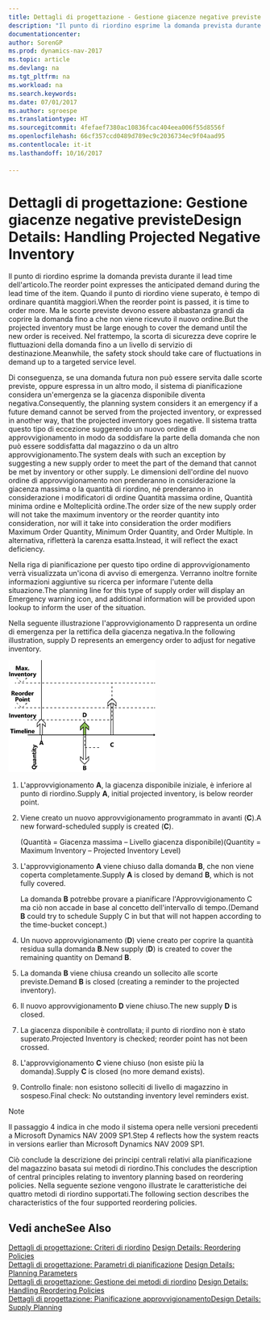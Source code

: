 ```yaml
---
title: Dettagli di progettazione - Gestione giacenze negative previste
description: "Il punto di riordino esprime la domanda prevista durante il lead time dell'articolo. Quando il punto di riordino viene superato, è tempo di ordinare quantità maggiori. Ma le scorte previste devono essere abbastanza grandi da coprire la domanda fino a che non viene ricevuto il nuovo ordine. Nel frattempo, la scorta di sicurezza deve coprire le fluttuazioni della domanda fino a un livello di servizio di destinazione."
documentationcenter: 
author: SorenGP
ms.prod: dynamics-nav-2017
ms.topic: article
ms.devlang: na
ms.tgt_pltfrm: na
ms.workload: na
ms.search.keywords: 
ms.date: 07/01/2017
ms.author: sgroespe
ms.translationtype: HT
ms.sourcegitcommit: 4fefaef7380ac10836fcac404eea006f55d8556f
ms.openlocfilehash: 66cf357ccd0489d789ec9c2036734ec9f04aad95
ms.contentlocale: it-it
ms.lasthandoff: 10/16/2017

---
```

# <a name="design-details-handling-projected-negative-inventory"></a><span data-ttu-id="bf030-106">Dettagli di progettazione: Gestione giacenze negative previste</span><span class="sxs-lookup"><span data-stu-id="bf030-106">Design Details: Handling Projected Negative Inventory</span></span>
<span data-ttu-id="bf030-107">Il punto di riordino esprime la domanda prevista durante il lead time dell'articolo.</span><span class="sxs-lookup"><span data-stu-id="bf030-107">The reorder point expresses the anticipated demand during the lead time of the item.</span></span> <span data-ttu-id="bf030-108">Quando il punto di riordino viene superato, è tempo di ordinare quantità maggiori.</span><span class="sxs-lookup"><span data-stu-id="bf030-108">When the reorder point is passed, it is time to order more.</span></span> <span data-ttu-id="bf030-109">Ma le scorte previste devono essere abbastanza grandi da coprire la domanda fino a che non viene ricevuto il nuovo ordine.</span><span class="sxs-lookup"><span data-stu-id="bf030-109">But the projected inventory must be large enough to cover the demand until the new order is received.</span></span> <span data-ttu-id="bf030-110">Nel frattempo, la scorta di sicurezza deve coprire le fluttuazioni della domanda fino a un livello di servizio di destinazione.</span><span class="sxs-lookup"><span data-stu-id="bf030-110">Meanwhile, the safety stock should take care of fluctuations in demand up to a targeted service level.</span></span>  

 <span data-ttu-id="bf030-111">Di conseguenza, se una domanda futura non può essere servita dalle scorte previste, oppure espressa in un altro modo, il sistema di pianificazione considera un'emergenza se la giacenza disponibile diventa negativa.</span><span class="sxs-lookup"><span data-stu-id="bf030-111">Consequently, the planning system considers it an emergency if a future demand cannot be served from the projected inventory, or expressed in another way, that the projected inventory goes negative.</span></span> <span data-ttu-id="bf030-112">Il sistema tratta questo tipo di eccezione suggerendo un nuovo ordine di approvvigionamento in modo da soddisfare la parte della domanda che non può essere soddisfatta dal magazzino o da un altro approvvigionamento.</span><span class="sxs-lookup"><span data-stu-id="bf030-112">The system deals with such an exception by suggesting a new supply order to meet the part of the demand that cannot be met by inventory or other supply.</span></span> <span data-ttu-id="bf030-113">Le dimensioni dell'ordine del nuovo ordine di approvvigionamento non prenderanno in considerazione la giacenza massima o la quantità di riordino, né prenderanno in considerazione i modificatori di ordine Quantità massima ordine, Quantità minima ordine e Molteplicità ordine.</span><span class="sxs-lookup"><span data-stu-id="bf030-113">The order size of the new supply order will not take the maximum inventory or the reorder quantity into consideration, nor will it take into consideration the order modifiers Maximum Order Quantity, Minimum Order Quantity, and Order Multiple.</span></span> <span data-ttu-id="bf030-114">In alternativa, rifletterà la carenza esatta.</span><span class="sxs-lookup"><span data-stu-id="bf030-114">Instead, it will reflect the exact deficiency.</span></span>  

 <span data-ttu-id="bf030-115">Nella riga di pianificazione per questo tipo ordine di approvvigionamento verrà visualizzata un'icona di avviso di emergenza. Verranno inoltre fornite informazioni aggiuntive su ricerca per informare l'utente della situazione.</span><span class="sxs-lookup"><span data-stu-id="bf030-115">The planning line for this type of supply order will display an Emergency warning icon, and additional information will be provided upon lookup to inform the user of the situation.</span></span>  

 <span data-ttu-id="bf030-116">Nella seguente illustrazione l'approvvigionamento D rappresenta un ordine di emergenza per la rettifica della giacenza negativa.</span><span class="sxs-lookup"><span data-stu-id="bf030-116">In the following illustration, supply D represents an emergency order to adjust for negative inventory.</span></span>  

 ![](media/nav_app_supply_planning_2_negative_inventory.png "NAV_APP_supply_planning_2_negative_inventory")  

1.  <span data-ttu-id="bf030-117">L'approvvigionamento **A**, la giacenza disponibile iniziale, è inferiore al punto di riordino.</span><span class="sxs-lookup"><span data-stu-id="bf030-117">Supply **A**, initial projected inventory, is below reorder point.</span></span>  

2.  <span data-ttu-id="bf030-118">Viene creato un nuovo approvvigionamento programmato in avanti (**C**).</span><span class="sxs-lookup"><span data-stu-id="bf030-118">A new forward-scheduled supply is created (**C**).</span></span>  

     <span data-ttu-id="bf030-119">(Quantità = Giacenza massima – Livello giacenza disponibile)</span><span class="sxs-lookup"><span data-stu-id="bf030-119">(Quantity = Maximum Inventory – Projected Inventory Level)</span></span>  

3.  <span data-ttu-id="bf030-120">L'approvvigionamento **A** viene chiuso dalla domanda **B**, che non viene coperta completamente.</span><span class="sxs-lookup"><span data-stu-id="bf030-120">Supply **A** is closed by demand **B**, which is not fully covered.</span></span>  

     <span data-ttu-id="bf030-121">La domanda **B** potrebbe provare a pianificare l'Approvvigionamento C ma ciò non accade in base al concetto dell'intervallo di tempo.</span><span class="sxs-lookup"><span data-stu-id="bf030-121">(Demand **B** could try to schedule Supply C in but that will not happen according to the time-bucket concept.)</span></span>  

4.  <span data-ttu-id="bf030-122">Un nuovo approvvigionamento (**D**) viene creato per coprire la quantità residua sulla domanda **B**.</span><span class="sxs-lookup"><span data-stu-id="bf030-122">New supply (**D**) is created to cover the remaining quantity on Demand **B**.</span></span>  

5.  <span data-ttu-id="bf030-123">La domanda **B** viene chiusa creando un sollecito alle scorte previste.</span><span class="sxs-lookup"><span data-stu-id="bf030-123">Demand **B** is closed (creating a reminder to the projected inventory).</span></span>  

6.  <span data-ttu-id="bf030-124">Il nuovo approvvigionamento **D** viene chiuso.</span><span class="sxs-lookup"><span data-stu-id="bf030-124">The new supply **D** is closed.</span></span>  

7.  <span data-ttu-id="bf030-125">La giacenza disponibile è controllata; il punto di riordino non è stato superato.</span><span class="sxs-lookup"><span data-stu-id="bf030-125">Projected Inventory is checked; reorder point has not been crossed.</span></span>  

8.  <span data-ttu-id="bf030-126">L'approvvigionamento **C** viene chiuso (non esiste più la domanda).</span><span class="sxs-lookup"><span data-stu-id="bf030-126">Supply **C** is closed (no more demand exists).</span></span>  

9. <span data-ttu-id="bf030-127">Controllo finale: non esistono solleciti di livello di magazzino in sospeso.</span><span class="sxs-lookup"><span data-stu-id="bf030-127">Final check: No outstanding inventory level reminders exist.</span></span>  

> [!NOTE]  
>  <span data-ttu-id="bf030-128">Il passaggio 4 indica in che modo il sistema opera nelle versioni precedenti a Microsoft Dynamics NAV 2009 SP1.</span><span class="sxs-lookup"><span data-stu-id="bf030-128">Step 4 reflects how the system reacts in versions earlier than Microsoft Dynamics NAV 2009 SP1.</span></span>  

 <span data-ttu-id="bf030-129">Ciò conclude la descrizione dei principi centrali relativi alla pianificazione del magazzino basata sui metodi di riordino.</span><span class="sxs-lookup"><span data-stu-id="bf030-129">This concludes the description of central principles relating to inventory planning based on reordering policies.</span></span> <span data-ttu-id="bf030-130">Nella seguente sezione vengono illustrate le caratteristiche dei quattro metodi di riordino supportati.</span><span class="sxs-lookup"><span data-stu-id="bf030-130">The following section describes the characteristics of the four supported reordering policies.</span></span>  

## <a name="see-also"></a><span data-ttu-id="bf030-131">Vedi anche</span><span class="sxs-lookup"><span data-stu-id="bf030-131">See Also</span></span>  
 <span data-ttu-id="bf030-132">[Dettagli di progettazione: Criteri di riordino](design-details-reordering-policies.md) </span><span class="sxs-lookup"><span data-stu-id="bf030-132">[Design Details: Reordering Policies](design-details-reordering-policies.md) </span></span>  
 <span data-ttu-id="bf030-133">[Dettagli di progettazione: Parametri di pianificazione](design-details-planning-parameters.md) </span><span class="sxs-lookup"><span data-stu-id="bf030-133">[Design Details: Planning Parameters](design-details-planning-parameters.md) </span></span>  
 <span data-ttu-id="bf030-134">[Dettagli di progettazione: Gestione dei metodi di riordino](design-details-handling-reordering-policies.md) </span><span class="sxs-lookup"><span data-stu-id="bf030-134">[Design Details: Handling Reordering Policies](design-details-handling-reordering-policies.md) </span></span>  
 [<span data-ttu-id="bf030-135">Dettagli di progettazione: Pianificazione approvvigionamento</span><span class="sxs-lookup"><span data-stu-id="bf030-135">Design Details: Supply Planning</span></span>](design-details-supply-planning.md)

